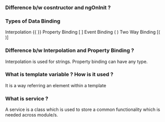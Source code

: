 ### Difference b/w cosntructor and ngOnInit ?

### Types of Data Binding
Interpolation {{ }}
Property Binding [ ]
Event Binding ( )
Two Way Binding [( )]

### Difference b/w Interpolation and Property Binding ?
Interpolation is used for strings. Property binding can have any type.


### What is template variable ? How is it used ?
It is a way referring an element within a template

### What is service ?
A service is a class which is used to store a common functionality which is needed across module/s.
